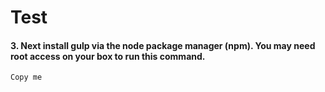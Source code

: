 # Test
#### 3. Next install gulp via the node package manager (npm). You may need root access on your box to run this command.
```sh
Copy me
```
